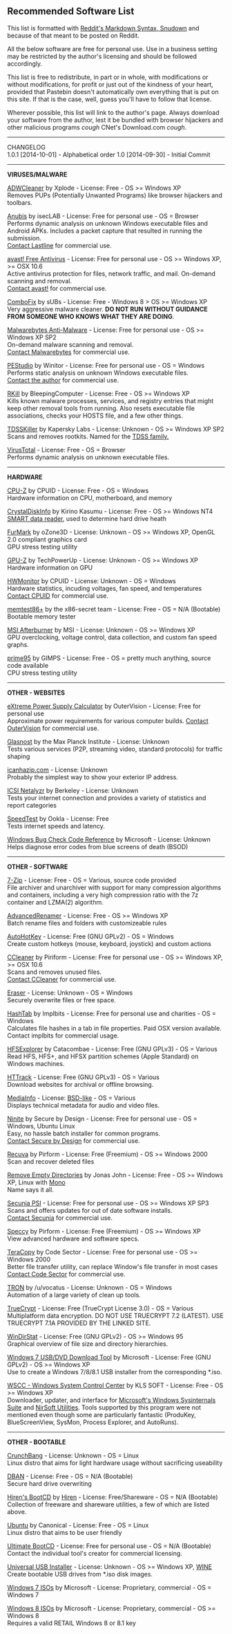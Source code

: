 Recommended Software List
---
 
This list is formatted with [Reddit's Markdown Syntax, Snudown](https://github.com/reddit/snudown) and because of that meant to be posted on Reddit.
 
All the below software are free for personal use.  Use in a business setting may be restricted by the author's licensing and should be followed accordingly.
 
This list is free to redistribute, in part or in whole, with modifications or without modifications, for profit or just out of the kindness of your heart, provided that Pastebin doesn't automatically own everything that is put on this site.  If that is the case, well, guess you'll have to follow that license.

Wherever possible, this list will link to the author's page.  Always download your software from the author, lest it be bundled with browser hijackers and other malicious programs *cough* CNet's Download.com *cough*.
 
---
 
CHANGELOG  
1.0.1 [2014-10-01] - Alphabetical order
1.0   [2014-09-30] - Initial Commit
 
---
 
**VIRUSES/MALWARE**  
 
[ADWCleaner](http://www.bleepingcomputer.com/download/adwcleaner/) by Xplode - License: Free - OS >= Windows XP  
Removes PUPs (Potentially Unwanted Programs) like browser hijackers and toolbars.
 
[Anubis](http://anubis.iseclab.org/) by isecLAB - License: Free for personal use - OS = Browser  
Performs dynamic analysis on unknown Windows executable files and Android APKs.  Includes a packet capture that resulted in running the submission.  
[Contact Lastline](http://www.lastline.com/) for commercial use.
 
[avast! Free Antivirus](http://www.avast.com/en-us/index) - License: Free for personal use - OS >= Windows XP, >= OSX 10.6  
Active antivirus protection for files, network traffic, and mail.  On-demand scanning and removal.  
[Contact avast!](http://www.avast.com/en-us/business) for commercial use.
 
[ComboFix](http://www.bleepingcomputer.com/download/combofix/) by sUBs - License: Free - Windows 8 > OS >= Windows XP  
Very aggressive malware cleaner.  **DO NOT RUN WITHOUT GUIDANCE FROM SOMEONE WHO KNOWS WHAT THEY ARE DOING**.
 
[Malwarebytes Anti-Malware](http://www.malwarebytes.org/) - License: Free for personal use - OS >= Windows XP SP2  
On-demand malware scanning and removal.  
[Contact Malwarebytes](http://www.malwarebytes.org/business/antimalware/) for commercial use.
 
[PEStudio](http://winitor.com/) by Winitor - License: Free for personal use - OS = Windows  
Performs static analysis on unknown Windows executable files.  
[Contact the author](mailto:info@winitor.com) for commercial use.
 
[RKill](http://www.bleepingcomputer.com/download/rkill/) by BleepingComputer - License: Free - OS >= Windows XP  
Kills known malware processes, services, and registry entries that might keep other removal tools from running. Also resets executable file associations, checks your HOSTS file, and a few other things.
 
[TDSSKiller](http://support.kaspersky.com/viruses/disinfection/5350?qid=208280684) by Kapersky Labs - License: Unknown - OS >= Windows XP SP2  
Scans and removes rootkits.  Named for the [TDSS family.](https://en.wikipedia.org/wiki/Alureon)
 
[VirusTotal](https://www.virustotal.com/) - License: Free - OS = Browser  
Performs dynamic analysis on unknown executable files.
 
---
 
**HARDWARE**
 
[CPU-Z](http://www.cpuid.com/softwares/cpu-z.html) by CPUID - License: Free - OS = Windows  
Hardware information on CPU, motherboard, and memory
 
[CrystalDiskInfo](http://crystalmark.info/software/CrystalDiskInfo/index-e.html) by Kirino Kasumu - License: Free - OS >= Windows NT4  
[SMART data reader](https://en.wikipedia.org/wiki/S.M.A.R.T.), used to determine hard drive heath
 
[FurMark](http://www.ozone3d.net/benchmarks/fur/) by oZone3D - License: Unknown - OS >= Windows XP, OpenGL 2.0 compliant graphics card  
GPU stress testing utility
 
[GPU-Z](http://www.techpowerup.com/gpuz/) by TechPowerUp - License: Unknown - OS >= Windows XP  
Hardware information on GPU
 
[HWMonitor](http://www.cpuid.com/softwares/hwmonitor.html) by CPUID - License: Unknown - OS = Windows  
Hardware statistics, incuding voltages, fan speed, and temperatures
[Contact CPUID](http://www.cpuid.com/softwares/hwmonitor-pro.html) for commercial use.
 
[memtest86+](http://www.memtest.org/#downiso) by the x86-secret team - License: Free - OS = N/A (Bootable)  
Bootable memory tester
 
[MSI Afterburner](http://event.msi.com/vga/afterburner/download.htm) by MSI - License: Unknown - OS >= Windows XP  
GPU overclocking, voltage control, data collection, and custom fan speed graphs.
 
[prime95](http://www.mersenne.org/download/) by GIMPS - License: Free - OS = pretty much anything, source code available  
CPU stress testing utility
 
---
 
**OTHER - WEBSITES**
 
[eXtreme Power Supply Calculator](http://www.extreme.outervision.com/psucalculatorlite.jsp) by OuterVision - License: Free for personal use  
Approximate power requirements for various computer builds.
[Contact OuterVision](http://www.extreme.outervision.com/contact.jsp) for commercial use.
 
[Glasnost](http://broadband.mpi-sws.org/transparency/glasnost.php) by the Max Planck Institute - License: Unknown  
Tests various services (P2P, streaming video, standard protocols) for traffic shaping
 
[icanhazip.com](http://icanhazip.com/) - License: Unknown  
Probably the simplest way to show your exterior IP address.
 
[ICSI Netalyzr](http://netalyzr.icsi.berkeley.edu/) by Berkeley - License: Unknown  
Tests your internet connection and provides a variety of statistics and report categories
 
[SpeedTest](http://www.speedtest.net/) by Ookla - License: Free  
Tests internet speeds and latency.
 
[Windows Bug Check Code Reference](http://msdn.microsoft.com/en-us/library/windows/hardware/hh994433(v=vs.85).aspx) by Microsoft - License: Unknown  
Helps diagnose error codes from blue screens of death (BSOD)
 
---
 
**OTHER - SOFTWARE**
 
[7-Zip](http://www.7-zip.org/) - License: Free - OS = Various, source code provided  
File archiver and unarchiver with support for many compression algorithms and containers, including a very high compression ratio with the 7z container and LZMA(2) algorithm.
 
[AdvancedRenamer](http://www.advancedrenamer.com/) - License: Free - OS >= Windows XP  
Batch rename files and folders with customizeable rules
 
[AutoHotKey](http://www.autohotkey.com/) - License: Free (GNU GPLv2) - OS = Windows  
Create custom hotkeys (mouse, keyboard, joystick) and custom actions
 
[CCleaner](http://www.piriform.com/ccleaner) by Piriform - License: Free for personal use - OS >= Windows XP, >= OSX 10.6  
Scans and removes unused files.  
[Contact CCleaner](http://www.piriform.com/business) for commercial use.
 
[Eraser](http://eraser.heidi.ie/download.php) - License: Unknown - OS = Windows  
Securely overwrite files or free space.
 
[HashTab](http://implbits.com/products/hashtab/) by Implbits - License: Free for personal use and charities - OS = Windows  
Calculates file hashes in a tab in file properties.  Paid OSX version available.  
Contact implbits for commercial usage.
 
[HFSExplorer](http://www.catacombae.org/hfsexplorer/) by Catacombae - License: Free (GNU GPLv3) - OS = Various  
Read HFS, HFS+, and HFSX partition schemes (Apple Standard) on Windows machines.
 
[HTTrack](http://www.httrack.com/) - License: Free (GNU GPLv3) - OS = Various  
Download websites for archival or offline browsing.
 
[MediaInfo](http://mediaarea.net/en/MediaInfo) - License: [BSD-like](http://mediaarea.net/en/MediaInfo/License) - OS = Various  
Displays technical metadata for audio and video files.
 
[Ninite](https://ninite.com/) by Secure by Design - License: Free for personal use - OS = Windows, Ubuntu Linux  
Easy, no hassle batch installer for common programs.  
[Contact Secure by Design](https://ninite.com/pro) for commercial use.
 
[Recuva](http://www.piriform.com/recuva) by Pirform - License: Free (Freemium) - OS >= Windows 2000  
Scan and recover deleted files
 
[Remove Empty Directories](http://www.jonasjohn.de/red.htm) by Jonas John - License: Free - OS >= Windows XP, Linux with [Mono](https://en.wikipedia.org/wiki/Mono_(software))  
Name says it all.
 
[Secunia PSI](https://secunia.com/vulnerability_scanning/personal/) - License: Free for personal use - OS >= Windows XP SP3  
Scans and offers updates for out of date software installs.  
[Contact Secunia](https://secunia.com/vulnerability_scanning/) for commercial use.
 
[Speccy](http://www.piriform.com/speccy) by Pirform - License: Free (Freemium) - OS >= Windows XP  
View advanced hardware and software specs.
 
[TeraCopy](http://codesector.com/teracopy) by Code Sector - License: Free for personal use - OS >= Windows 2000  
Better file transfer utility, can replace Window's file transfer in most cases  
[Contact Code Sector](https://codesector.com/cart) for commercial use.
 
[TRON](https://www.reddit.com/r/usefulscripts/comments/2hgybc/batch_tron_v340_20140925_add_tdsskiller_specify/) by /u/vocatus - License: Unknown - OS = Windows  
Automation of a large variety of clean up tools.
 
[TrueCrypt](https://www.grc.com/misc/truecrypt/truecrypt.htm) - License: Free (TrueCrypt License 3.0) - OS = Various  
Multiplatform data encryption.  DO NOT USE TRUECRYPT 7.2 (LATEST).  USE TRUECRYPT 7.1A PROVIDED BY THE LINKED SITE.
 
[WinDirStat](http://windirstat.info/download.html) - License: Free (GNU GPLv2) - OS >= Windows 95  
Graphical overview of file size and directory hierarchies.
 
[Windows 7 USB/DVD Download Tool](http://wudt.codeplex.com/) by Microsoft - License: Free (GNU GPLv2) - OS >= Windows XP  
Use to create a Windows 7/8/8.1 USB installer from the corresponding *.iso.
 
[WSCC - Windows System Control Center](http://www.kls-soft.com/wscc/) by KLS SOFT - License: Free - OS >= Windows XP  
Downloader, updater, and interface for [Microsoft's Windows Sysinternals Suite](http://technet.microsoft.com/en-us/sysinternals/bb545021.aspx) and [NirSoft Utilities](http://nirsoft.net/).  Tools supported by this program were not mentioned even though some are particularly fantastic (ProduKey, BlueScreenView, SysMon, Process Explorer, and AutoRuns).
 
---
 
**OTHER - BOOTABLE**
 
[CrunchBang](http://crunchbang.org/) - License: Unknown - OS = Linux  
Linux distro that aims for light hardware usage without sacrificing useability
 
[DBAN](http://sourceforge.net/projects/dban/) - License: Free - OS = N/A (Bootable)  
Secure hard drive overwriting
 
[Hiren's BootCD](http://www.hirensbootcd.org/download/) by [Hiren](http://www.hiren.info) - License: Free/Shareware - OS = N/A (Bootable)  
Collection of freeware and shareware utilities, a few of which are listed above.
 
[Ubuntu](http://www.ubuntu.com/download/desktop) by Canonical - License: Free - OS = Linux  
Linux distro that aims to be user friendly
 
[Ultimate BootCD](http://www.ultimatebootcd.com/) - License: Free for personal use - OS = N/A (Bootable)  
Contact the individual tool's creator for commercial licensing.
 
[Universal USB Installer](http://www.pendrivelinux.com/universal-usb-installer-easy-as-1-2-3/) - License: Unknown - OS >= Windows XP, [WINE](https://www.winehq.org/)  
Create bootable USB drives from *.iso disk images.
 
[Windows 7 ISOs](http://www.w7forums.com/threads/official-windows-7-sp1-iso-image-downloads.12325/) by Microsoft - License: Proprietary, commercial - OS = Windows 7
 
[Windows 8 ISOs](http://www.eightforums.com/tutorials/18309-windows-8-windows-8-1-iso-download-create.html) by Microsoft - License: Proprietary, commercial - OS >= Windows 8  
Requires a valid RETAIL Windows 8 or 8.1 key

